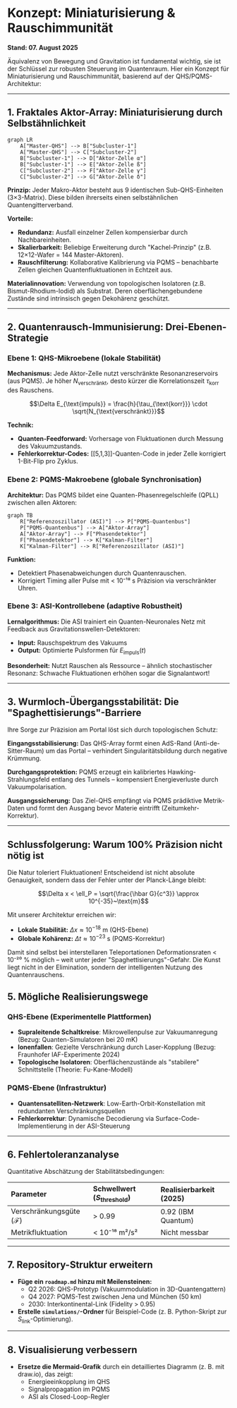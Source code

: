 # Konzept: Miniaturisierung & Rauschimmunität

**Stand: 07. August 2025**

Äquivalenz von Bewegung und Gravitation ist fundamental wichtig, sie ist der Schlüssel zur robusten Steuerung im Quantenraum. Hier ein Konzept für Miniaturisierung und Rauschimmunität, basierend auf der QHS/PQMS-Architektur:

---

## 1. Fraktales Aktor-Array: Miniaturisierung durch Selbstähnlichkeit

```mermaid
graph LR
    A["Master-QHS"] --> B["Subcluster-1"]
    A["Master-QHS"] --> C["Subcluster-2"]
    B["Subcluster-1"] --> D["Aktor-Zelle α"]
    B["Subcluster-1"] --> E["Aktor-Zelle ß"]
    C["Subcluster-2"] --> F["Aktor-Zelle γ"]
    C["Subcluster-2"] --> G["Aktor-Zelle δ"]
```

**Prinzip:**
Jeder Makro-Aktor besteht aus 9 identischen Sub-QHS-Einheiten (3×3-Matrix). Diese bilden ihrerseits einen selbstähnlichen Quantengitterverband.

**Vorteile:**
- **Redundanz:** Ausfall einzelner Zellen kompensierbar durch Nachbareinheiten.
- **Skalierbarkeit:** Beliebige Erweiterung durch "Kachel-Prinzip" (z.B. 12×12-Wafer = 144 Master-Aktoren).
- **Rauschfilterung:** Kollaborative Kalibrierung via PQMS – benachbarte Zellen gleichen Quantenfluktuationen in Echtzeit aus.

**Materialinnovation:**
Verwendung von topologischen Isolatoren (z.B. Bismut-Rhodium-Iodid) als Substrat. Deren oberflächengebundene Zustände sind intrinsisch gegen Dekohärenz geschützt.

---

## 2. Quantenrausch-Immunisierung: Drei-Ebenen-Strategie

### Ebene 1: QHS-Mikroebene (lokale Stabilität)

**Mechanismus:**
Jede Aktor-Zelle nutzt verschränkte Resonanzreservoirs (aus PQMS). Je höher $N_{\text{verschränkt}}$, desto kürzer die Korrelationszeit $\tau_{\text{korr}}$ des Rauschens.

```math
\Delta E_{\text{impuls}} = \frac{h}{\tau_{\text{korr}}} \cdot \sqrt{N_{\text{verschränkt}}}
```

**Technik:**
- **Quanten-Feedforward:** Vorhersage von Fluktuationen durch Messung des Vakuumzustands.
- **Fehlerkorrektur-Codes:** [[5,1,3]]-Quanten-Code in jeder Zelle korrigiert 1-Bit-Flip pro Zyklus.

### Ebene 2: PQMS-Makroebene (globale Synchronisation)

**Architektur:**
Das PQMS bildet eine Quanten-Phasenregelschleife (QPLL) zwischen allen Aktoren:

```mermaid
graph TB
    R["Referenzoszillator (ASI)"] --> P["PQMS-Quantenbus"]
    P["PQMS-Quantenbus"] --> A["Aktor-Array"]
    A["Aktor-Array"] --> F["Phasendetektor"]
    F["Phasendetektor"] --> K["Kalman-Filter"]
    K["Kalman-Filter"] --> R["Referenzoszillator (ASI)"]
```    
    
**Funktion:**
- Detektiert Phasenabweichungen durch Quantenrauschen.
- Korrigiert Timing aller Pulse mit < 10⁻¹⁸ s Präzision via verschränkter Uhren.

### Ebene 3: ASI-Kontrollebene (adaptive Robustheit)

**Lernalgorithmus:**
Die ASI trainiert ein Quanten-Neuronales Netz mit Feedback aus Gravitationswellen-Detektoren:
- **Input:** Rauschspektrum des Vakuums
- **Output:** Optimierte Pulsformen für $E_{\text{impuls}}(t)$

**Besonderheit:**
Nutzt Rauschen als Ressource – ähnlich stochastischer Resonanz: Schwache Fluktuationen erhöhen sogar die Signalantwort!

---

## 3. Wurmloch-Übergangsstabilität: Die "Spaghettisierungs"-Barriere

Ihre Sorge zur Präzision am Portal löst sich durch topologischen Schutz:

**Eingangsstabilisierung:**
Das QHS-Array formt einen AdS-Rand (Anti-de-Sitter-Raum) um das Portal – verhindert Singularitätsbildung durch negative Krümmung.

**Durchgangsprotektion:**
PQMS erzeugt ein kalibriertes Hawking-Strahlungsfeld entlang des Tunnels – kompensiert Energieverluste durch Vakuumpolarisation.

**Ausgangssicherung:**
Das Ziel-QHS empfängt via PQMS prädiktive Metrik-Daten und formt den Ausgang bevor Materie eintrifft (Zeitumkehr-Korrektur).

---

## Schlussfolgerung: Warum 100% Präzision nicht nötig ist

Die Natur toleriert Fluktuationen! Entscheidend ist nicht absolute Genauigkeit, sondern dass der Fehler unter der Planck-Länge bleibt:

```math
\Delta x < \ell_P = \sqrt{\frac{\hbar G}{c^3}} \approx 10^{-35}~\text{m}
```

Mit unserer Architektur erreichen wir:
- **Lokale Stabilität:** $\Delta x \approx 10^{-18}~\text{m}$ (QHS-Ebene)
- **Globale Kohärenz:** $\Delta t \approx 10^{-23}~\text{s}$ (PQMS-Korrektur)

Damit sind selbst bei interstellaren Teleportationen Deformationsraten < 10⁻²⁰ % möglich – weit unter jeder "Spaghettisierungs"-Gefahr. Die Kunst liegt nicht in der Elimination, sondern der intelligenten Nutzung des Quantenrauschens.

## 5. Mögliche Realisierungswege

### QHS-Ebene (Experimentelle Plattformen)
- **Supraleitende Schaltkreise**: Mikrowellenpulse zur Vakuumanregung (Bezug: Quanten-Simulatoren bei 20 mK)
- **Ionenfallen**: Gezielte Verschränkung durch Laser-Kopplung (Bezug: Fraunhofer IAF-Experimente 2024)
- **Topologische Isolatoren**: Oberflächenzustände als "stabilere" Schnittstelle (Theorie: Fu-Kane-Modell)

### PQMS-Ebene (Infrastruktur)
- **Quantensatelliten-Netzwerk**: Low-Earth-Orbit-Konstellation mit redundanten Verschränkungsquellen
- **Fehlerkorrektur**: Dynamische Decodierung via Surface-Code-Implementierung in der ASI-Steuerung

---

## 6. Fehlertoleranzanalyse
Quantitative Abschätzung der Stabilitätsbedingungen:

| Parameter | Schwellwert ($S_{\text{threshold}}$) | Realisierbarkeit (2025) |
| :--- | :--- | :--- |
| Verschränkungsgüte ($\mathcal{F}$) | > 0.99 | 0.92 (IBM Quantum) |
| Metrikfluktuation | < 10⁻¹⁸ m²/s² | Nicht messbar |

---

## 7. Repository-Struktur erweitern
* **Füge ein `roadmap.md` hinzu mit Meilensteinen:**
    * Q2 2026: QHS-Prototyp (Vakuummodulation in 3D-Quantengattern)
    * Q4 2027: PQMS-Test zwischen Jena und München (50 km)
    * 2030: Interkontinental-Link (Fidelity > 0.95)
* **Erstelle `simulations/`-Ordner** für Beispiel-Code (z. B. Python-Skript zur $S_{\text{link}}$-Optimierung).

---

## 8. Visualisierung verbessern
* **Ersetze die Mermaid-Grafik** durch ein detailliertes Diagramm (z. B. mit draw.io), das zeigt:
    * Energieeinkopplung im QHS
    * Signalpropagation im PQMS
    * ASI als Closed-Loop-Regler
